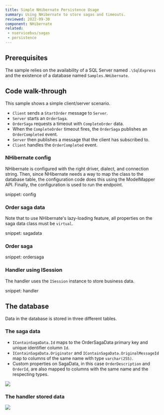 ```yaml
---
title: Simple NHibernate Persistence Usage
summary: Using NHibernate to store sagas and timeouts.
reviewed: 2022-09-30
component: NHibernate
related:
 - nservicebus/sagas
 - persistence
---
```



## Prerequisites

The sample relies on the availability of a SQL Server named `.\SqlExpress` and the existence of a database named `Samples.NHibernate`.


## Code walk-through

This sample shows a simple client/server scenario.

 * `Client` sends a `StartOrder` message to `Server`.
 * `Server` starts an `OrderSaga`.
 * `OrderSaga` requests a timeout with `CompleteOrder` data.
 * When the `CompleteOrder` timeout fires, the `OrderSaga` publishes an `OrderCompleted` event.
 * `Server` then publishes a message that the client has subscribed to.
 * `Client` handles the `OrderCompleted` event.


### NHibernate config

NHibernate is configured with the right driver, dialect, and connection string. Then, since NHibernate needs a way to map the class to the database table, the configuration code does this using the ModelMapper API. Finally, the configuration is used to run the endpoint.

snippet: config


### Order saga data

Note that to use NHibernate's lazy-loading feature, all properties on the saga data class must be `virtual`.

snippet: sagadata


### Order saga

snippet: ordersaga


### Handler using ISession

The handler uses the `ISession` instance to store business data.

snippet: handler


## The database

Data in the database is stored in three different tables.

### The saga data

 * `IContainSagaData.Id` maps to the OrderSagaData primary key and unique identifier column `Id`.
 * `IContainSagaData.Originator` and `IContainSagaData.OriginalMessageId` map to columns of the same name with type `varchar(255)`.
 * Custom properties on SagaData, in this case `OrderDescription` and `OrderId`, are also mapped to columns with the same name and the respecting types.

![](sagadata.png)

### The handler stored data

![](handlerdoc.png)
